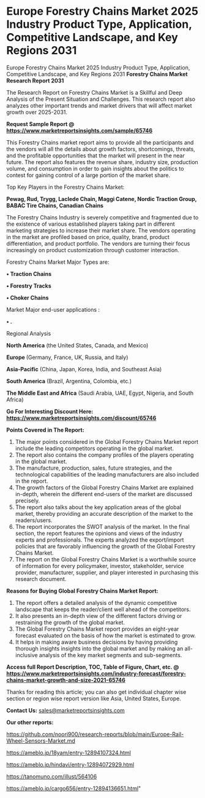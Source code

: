 # Europe Forestry Chains Market 2025 Industry Product Type, Application, Competitive Landscape, and Key Regions 2031
Europe Forestry Chains Market 2025 Industry Product Type, Application, Competitive Landscape, and Key Regions 2031
<strong>Forestry Chains Market Research Report 2031</strong>

The Research Report on Forestry Chains Market is a Skillful and Deep Analysis of the Present Situation and Challenges. This research report also analyzes other important trends and market drivers that will affect market growth over 2025-2031.

<strong>Request Sample Report @ <a href=https://www.marketreportsinsights.com/sample/65746>https://www.marketreportsinsights.com/sample/65746</a></strong>

This Forestry Chains market report aims to provide all the participants and the vendors will all the details about growth factors, shortcomings, threats, and the profitable opportunities that the market will present in the near future. The report also features the revenue share, industry size, production volume, and consumption in order to gain insights about the politics to contest for gaining control of a large portion of the market share.

Top Key Players in the Forestry Chains Market:

<strong>Pewag, Rud, Trygg, Laclede Chain, Maggi Catene, Nordic Traction Group, BABAC Tire Chains, Canadian Chains</strong>

The Forestry Chains Industry is severely competitive and fragmented due to the existence of various established players taking part in different marketing strategies to increase their market share. The vendors operating in the market are profiled based on price, quality, brand, product differentiation, and product portfolio. The vendors are turning their focus increasingly on product customization through customer interaction.

Forestry Chains Market Major Types are:

<strong>• Traction Chains

• Forestry Tracks

• Choker Chains</strong>

Market Major end-user applications :

<strong>• .</strong>

Regional Analysis

</u><strong><b>North America</b></strong> (the United States, Canada, and Mexico)

<strong><b>Europe </b></strong>(Germany, France, UK, Russia, and Italy)

<strong><b>Asia-Pacific</b></strong> (China, Japan, Korea, India, and Southeast Asia)

<strong><b>South America</b></strong> (Brazil, Argentina, Colombia, etc.)

<strong><b>The Middle East and Africa</b></strong> (Saudi Arabia, UAE, Egypt, Nigeria, and South Africa)

<strong>Go For Interesting Discount Here: <a href=https://www.marketreportsinsights.com/discount/65746>https://www.marketreportsinsights.com/discount/65746</a></strong>

<strong>Points Covered in The Report:</strong>
<ol>
  <li>The major points considered in the Global Forestry Chains Market report include the leading competitors operating in the global market.</li>
  <li>The report also contains the company profiles of the players operating in the global market.</li>
  <li>The manufacture, production, sales, future strategies, and the technological capabilities of the leading manufacturers are also included in the report.</li>
  <li>The growth factors of the Global Forestry Chains Market are explained in-depth, wherein the different end-users of the market are discussed precisely.</li>
  <li>The report also talks about the key application areas of the global market, thereby providing an accurate description of the market to the readers/users.</li>
  <li>The report incorporates the SWOT analysis of the market. In the final section, the report features the opinions and views of the industry experts and professionals. The experts analyzed the export/import policies that are favorably influencing the growth of the Global Forestry Chains Market.</li>
  <li>The report on the Global Forestry Chains Market is a worthwhile source of information for every policymaker, investor, stakeholder, service provider, manufacturer, supplier, and player interested in purchasing this research document.</li>
</ol>
<strong>Reasons for Buying Global Forestry Chains Market Report:</strong>

<ol>
  <li>The report offers a detailed analysis of the dynamic competitive landscape that keeps the reader/client well ahead of the competitors.</li>
  <li>It also presents an in-depth view of the different factors driving or restraining the growth of the global market.</li>
  <li>The Global Forestry Chains Market report provides an eight-year forecast evaluated on the basis of how the market is estimated to grow.</li>
  <li>It helps in making aware business decisions by having providing thorough insights insights into the global market and by making an all-inclusive analysis of the key market segments and sub-segments.</li>
</ol>
<strong>Access full Report Description, TOC, Table of Figure, Chart, etc. @ <a href=https://www.marketreportsinsights.com/industry-forecast/forestry-chains-market-growth-and-size-2021-65746>https://www.marketreportsinsights.com/industry-forecast/forestry-chains-market-growth-and-size-2021-65746</a></strong>


Thanks for reading this article; you can also get individual chapter wise section or region wise report version like Asia, United States, Europe.

<strong>Contact Us:</strong>
sales@marketreportsinsights.com

<strong>Our other reports:</strong>

<a href=https://github.com/noori900/research-reports/blob/main/Europe-Rail-Wheel-Sensors-Market.md>https://github.com/noori900/research-reports/blob/main/Europe-Rail-Wheel-Sensors-Market.md</a>

<a href=https://ameblo.jp/18yam/entry-12894107324.html>https://ameblo.jp/18yam/entry-12894107324.html</a>

<a href=https://ameblo.jp/hindavi/entry-12894072929.html>https://ameblo.jp/hindavi/entry-12894072929.html</a>

<a href=https://tanomuno.com/illust/564106>https://tanomuno.com/illust/564106</a>

<a href=https://ameblo.jp/cargo656/entry-12894136651.html>https://ameblo.jp/cargo656/entry-12894136651.html</a>"
